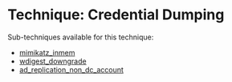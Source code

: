 # Technique: Credential Dumping

Sub-techniques available for this technique:

* [mimikatz_inmem](variants/mimikatz_inmem.md)
* [wdigest_downgrade](variants/wdigest_downgrade.md)
* [ad_replication_non_dc_account](sub-techniques/ad_replicatin_non_dc_account.md)

